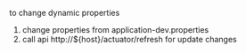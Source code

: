 to change dynamic properties 

1. change properties from application-dev.properties
2. call api http://${host}/actuator/refresh for update changes
